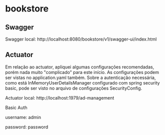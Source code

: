 # bookstore

## Swagger

Swagger local: http://localhost:8080/bookstore/v1/swagger-ui/index.html


## Actuator

Em relação ao actuator, apliquei algumas configurações recomendadas, porém nada muito "complicado" para este início.
As configurações podem ser vistas no application.yaml também. Sobre a autenticação necessária, como está InMemoryUserDetailsManager configurado com spring security basic, pode ser visto no arquivo de configurações SecurityConfig.

Actuator local: http://localhost:1979/ad-management



Basic Auth

username: admin

password: password

